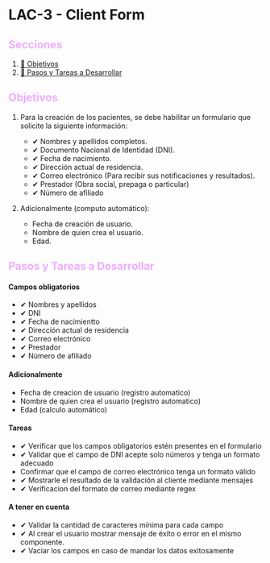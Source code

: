 # LAC-3 - Client Form

## <font color="#efadff">Secciones</font>

1. [🎯 Objetivos](#objetivos)
2. [📎 Pasos y Tareas a Desarrollar](#pasos-y-tareas-a-desarrollar)

## <font color="#efadff">Objetivos</font>

1. Para la creación de los pacientes, se debe habilitar un formulario que solicite la siguiente información:

   - ✔ Nombres y apellidos completos.
   - ✔ Documento Nacional de Identidad (DNI).
   - ✔ Fecha de nacimiento.
   - ✔ Dirección actual de residencia.
   - ✔ Correo electrónico (Para recibir sus notificaciones y resultados).
   - ✔ Prestador (Obra social, prepaga o particular)
   - ✔ Número de afiliado

2. Adicionalmente (computo automático):

   - Fecha de creación de usuario.
   - Nombre de quien crea el usuario.
   - Edad.

## <font color="#efadff">Pasos y Tareas a Desarrollar</font>

#### Campos obligatorios

- ✔ Nombres y apellidos
- ✔ DNI
- ✔ Fecha de nacimientto
- ✔ Dirección actual de residencia
- ✔ Correo electrónico
- ✔ Prestador
- ✔ Número de afiliado

#### Adicionalmente

- Fecha de creacion de usuario (registro automatico)
- Nombre de quien crea el usuario (registro automatico)
- Edad (calculo automático)

#### Tareas

- ✔ Verificar que los campos obligatorios estén presentes en el formulario
- ✔ Validar que el campo de DNI acepte solo números y tenga un formato adecuado
- Confirmar que el campo de correo electrónico tenga un formato válido
- ✔ Mostrarle el resultado de la validación al cliente mediante mensajes
- ✔ Verificacion del formato de correo mediante regex

#### A tener en cuenta

- ✔ Validar la cantidad de caracteres mínima para cada campo
- ✔ Al crear el usuario mostrar mensaje de éxito o error en el mismo componente.
- ✔ Vaciar los campos en caso de mandar los datos exitosamente

